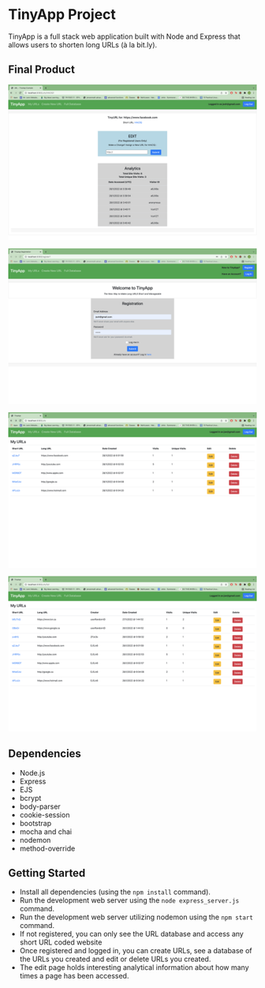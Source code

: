 # TinyApp Project

TinyApp is a full stack web application built with Node and Express that allows users to shorten long URLs (à la bit.ly).

## Final Product

!["A picture of the analytics/edit page"](https://github.com/joevalook/tinyapp/blob/master/docs/Analytics.png?raw=true)

!["A picture of the register page"](https://github.com/joevalook/tinyapp/blob/master/docs/register.png?raw=true)

!["a picture of the user's URLs page"](https://github.com/joevalook/tinyapp/blob/master/docs/myUrl.png?raw=true)

!["A picture of the entire URL Database with creators of URLs"](https://github.com/joevalook/tinyapp/blob/master/docs/urlDatabase.png?raw=true)




## Dependencies

- Node.js
- Express
- EJS
- bcrypt
- body-parser
- cookie-session
- bootstrap
- mocha and chai
- nodemon
- method-override

## Getting Started

- Install all dependencies (using the `npm install` command).
- Run the development web server using the `node express_server.js` command.
- Run the development web server utilizing nodemon using the `npm start` command.
- If not registered, you can only see the URL database and access any short URL coded website
- Once registered and logged in, you can create URLs, see a database of the URLs you created and edit or delete URLs you created.
- The edit page holds interesting analytical information about how many times a page has been accessed.